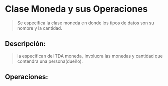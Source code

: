 # Clase Moneda y sus Operaciones

> Se especifica la clase moneda en donde los tipos de datos son su nombre y la cantidad. 

## Descripción:

> la especifican del TDA moneda, involucra las monedas y cantidad que contendra una persona(dueño).

## Operaciones:


